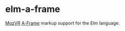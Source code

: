 # elm-a-frame
[MozVR](http://mozvr.com) [A-Frame](https://aframe.io) markup support for the
Elm language.

